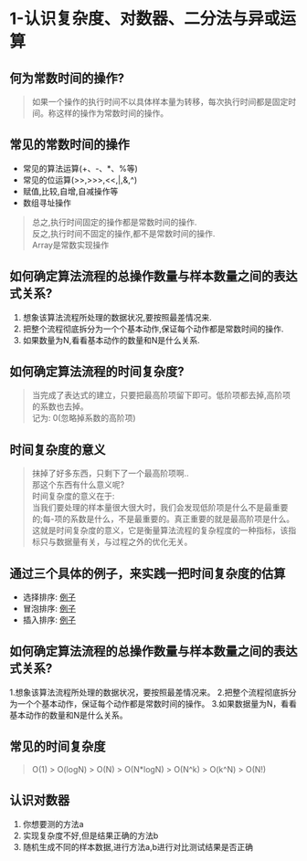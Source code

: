 # 1-认识复杂度、对数器、二分法与异或运算
## 何为常数时间的操作?
> 如果一个操作的执行时间不以具体样本量为转移，每次执行时间都是固定时间。称这样的操作为常数时间的操作。

## 常见的常数时间的操作
* 常见的算法运算(+、-、*、%等)
* 常见的位运算(>>,>>>,<<,|,&,^)
* 赋值,比较,自增,自减操作等
* 数组寻址操作
> 总之,执行时间固定的操作都是常数时间的操作.<br>
> 反之,执行时间不固定的操作,都不是常数时间的操作.<br>
> Array是常数实现操作
 
## 如何确定算法流程的总操作数量与样本数量之间的表达式关系?
1. 想象该算法流程所处理的数据状况,要按照最差情况来.
2. 把整个流程彻底拆分为一个个基本动作,保证每个动作都是常数时间的操作.
3. 如果数量为N,看看基本动作的数量和N是什么关系.

## 如何确定算法流程的时间复杂度?
> 当完成了表达式的建立，只要把最高阶项留下即可。低阶项都去掉,高阶项的系数也去掉。<br>
> 记为: 0(忽略掉系数的高阶项)

## 时间复杂度的意义
> 抹掉了好多东西，只剩下了一个最高阶项啊..<br>
> 那这个东西有什么意义呢?<br>
> 时间复杂度的意义在于:<br>
> 当我们要处理的样本量很大很大时，我们会发现低阶项是什么不是最重要的;每-项的系数是什么，不是最重要的。真正重要的就是最高阶项是什么。<br>
> 这就是时间复杂度的意义，它是衡量算法流程的复杂程度的一种指标，该指标只与数据量有关，与过程之外的优化无关。

## 通过三个具体的例子，来实践一把时间复杂度的估算
* 选择排序: [例子](https://github.com/fimi2008/algorithm-every-day/tree/master/src/main/java/top/lionxxw/learn/algorithm/lesson/day01/SelectionSort.java)
* 冒泡排序: [例子](https://github.com/fimi2008/algorithm-every-day/tree/master/src/main/java/top/lionxxw/learn/algorithm/lesson/day01/BubbleSort.java)
* 插入排序: [例子](https://github.com/fimi2008/algorithm-every-day/tree/master/src/main/java/top/lionxxw/learn/algorithm/lesson/day01/InsertionSort.java)

## 如何确定算法流程的总操作数量与样本数量之间的表达式关系?
1.想象该算法流程所处理的数据状况，要按照最差情况来。
2.把整个流程彻底拆分为一个个基本动作，保证每个动作都是常数时间的操作。
3.如果数据量为N，看看基本动作的数量和N是什么关系。

## 常见的时间复杂度
> O(1) > O(logN) > O(N) > O(N*logN) > O(N^k) > O(k^N) > O(N!)   

## 认识对数器
1. 你想要测的方法a
2. 实现复杂度不好,但是结果正确的方法b
3. 随机生成不同的样本数据,进行方法a,b进行对比测试结果是否正确